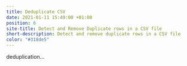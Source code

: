 ```yaml
---
title: Deduplicate CSV
date: 2021-01-11 15:49:00 +01:00
position: 6
site-title: Detect and Remove Duplicate rows in a CSV file
short-description: Detect and remove duplicate rows in a CSV file
color: "#318de5"
---
```


deduplication...
